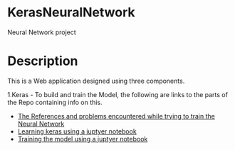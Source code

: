 # KerasNeuralNetwork
Neural Network project

Description
======
This is a Web application designed using three components.

 1.Keras - To build and train the Model, the following are links to the parts of the Repo containing info on this.
 
   * [The References and problems encountered while trying to train the Neural Network](https://github.com/cormacmchale/KerasNeuralNetwork/issues/4)
   * [Learning keras using a juptyer notebook](https://github.com/cormacmchale/KerasNeuralNetwork/blob/master/NeuralNetwork%20Practice.ipynb)
   * [Training the model using a juptyer notebook](https://github.com/cormacmchale/KerasNeuralNetwork/blob/master/Project.ipynb)
